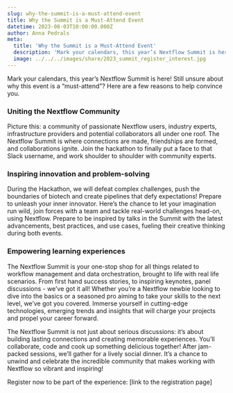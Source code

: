 ```yaml
---
slug: why-the-summit-is-a-must-attend-event
title: Why the Summit is a Must-Attend Event
datetime: 2023-08-03T10:00:00.000Z
author: Anna Pedrals
meta:
  title: 'Why the Summit is a Must-Attend Event'
  description: 'Mark your calendars, this year’s Nextflow Summit is here! Still unsure about why this event is a “must-attend”? Here are a few reasons to help convince you.'
  image: ../../../images/share/2023_summit_register_interest.jpg
---
```

Mark your calendars, this year’s Nextflow Summit is here! Still unsure about why this event is a “must-attend”? Here are a few reasons to help convince you. 

### Uniting the Nextflow Community
Picture this: a community of passionate Nextflow users, industry experts, infrastructure providers and potential collaborators all under one roof. The Nextflow Summit is where connections are made, friendships are formed, and collaborations ignite. Join the hackathon to finally put a face to that Slack username, and work shoulder to shoulder with community experts.

### Inspiring innovation and problem-solving
During the Hackathon, we will defeat complex challenges, push the boundaries of biotech and create pipelines that defy expectations! Prepare to unleash your inner innovator. Here’s the chance to let your imagination run wild, join forces with a team and tackle real-world challenges head-on, using Nextflow. Prepare to be inspired by talks in the Summit with the latest advancements, best practices, and use cases, fueling their creative thinking during both events.

### Empowering learning experiences
The Nextflow Summit is your one-stop shop for all things related to workflow management and data orchestration, brought to life with real life scenarios. From first hand success stories, to inspiring keynotes, panel discussions - we’ve got it all! Whether you’re a Nextflow newbie looking to dive into the basics or a seasoned pro aiming to take your skills to the next level, we’ve got you covered. Immerse yourself in cutting-edge technologies, emerging trends and insights that will charge your projects and propel your career forward. 

The Nextflow Summit is not just about serious discussions: it’s about building lasting connections and creating memorable experiences. You’ll collaborate, code and cook up something delicious together! After jam-packed sessions, we’ll gather for a lively social dinner. It’s a chance to unwind and celebrate the incredible community that makes working with Nextflow so vibrant and inspiring!

Register now to be part of the experience: [link to the registration page]
